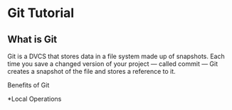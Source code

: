 # Git Tutorial
## What is Git
Git is a DVCS that stores data in a file system made up of snapshots. Each time you save a changed version of your project — called commit — Git creates a snapshot of the file and stores a reference to it.

Benefits of Git

*Local Operations
